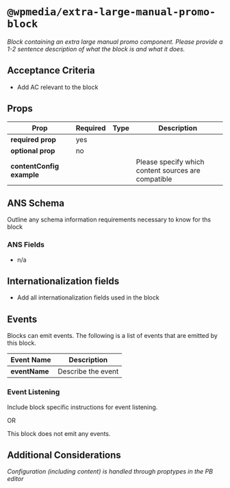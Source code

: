 # `@wpmedia/extra-large-manual-promo-block`

_Block containing an extra large manual promo component. Please provide a 1-2 sentence description of what the block is and what it does._

## Acceptance Criteria

- Add AC relevant to the block

## Props

| **Prop**                  | **Required** | **Type** | **Description**                                     |
| ------------------------- | ------------ | -------- | --------------------------------------------------- |
| **required prop**         | yes          |          |                                                     |
| **optional prop**         | no           |          |                                                     |
| **contentConfig example** |              |          | Please specify which content sources are compatible |

## ANS Schema

Outline any schema information requirements necessary to know for ths block

### ANS Fields

- n/a

## Internationalization fields

- Add all internationalization fields used in the block

## Events

Blocks can emit events. The following is a list of events that are emitted by this block.

| **Event Name** | **Description**    |
| -------------- | ------------------ |
| **eventName**  | Describe the event |

### Event Listening

Include block specific instructions for event listening.

OR

This block does not emit any events.

## Additional Considerations

_Configuration (including content) is handled through proptypes in the PB editor_
